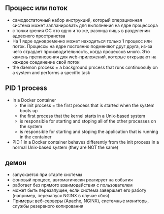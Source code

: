 ## Процесс или поток
   + самодостаточный набор инструкций, который операционная система может запланировать для выполнения на ядре процессора
   + с точки зрения ОС это одно и то же, разница лишь в разделении адресного пространства
   + На 1 ядре одновременно может находиться только 1 процесс или поток. Процессы на ядре постоянно подменяют друг друга, из-за чего страдает производительность, когда процессов много. Это камень преткновения для web-приложений, которые открывают на каждое соединение свой поток
   + the daemon process = a background process that runs continuosuly on a system and performs a specific task

## PID 1 process
* In a Docker container
  + the init process = the first process that is started when the system boots up
  + the first process that the kernel starts in a Unix-based system
  + is responsible for starting and stoping all of the other processes on the system
  + is responsible for starting and stoping the application that is running in the container
* PID 1 in a Docker container behaves differently from the init process in a normal Unix-based system (they are NOT the same)

## демон
* запускается при старте системы
* фоновый процесс, автоматически реагирует на события
* работает без прямого взаимодействия с пользователем
* может быть перезапущен, если система завершает его работу (например, перезапуск NGINX в случае сбоя)
* Примеры: веб-серверы (Apache, NGINX), системные мониторы, службы резервного копирования
